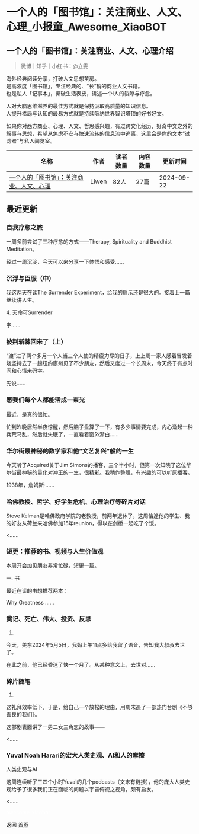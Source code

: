 # 一个人的「图书馆」：关注商业、人文、心理_小报童_Awesome_XiaoBOT

## 一个人的「图书馆」：关注商业、人文、心理介绍
> 微博｜知乎｜小红书：@立雯    
    
海外经典阅读分享，打破人文思想茧房。    
是高浓度「图书馆」，专注经典的、“长”销的商业人文书籍。    
也是私人「记事本」，撕破生活表皮，讲述一个i人的裂隙与疗愈。    
    
人对大脑思维滋养的最佳方式就是保持汲取高质量的知识信息。    
人提升格局与认知的最易方式就是持续吸纳世界智识塔顶的好书好文。    
    
如果你对西方商业、心理、人文、哲思感兴趣，有过跨文化经历，好奇中文之外的叙事与思想，希望从焦虑不安与快速流转的信息流中逃离，这里会是你的文本“过滤器”与私人阅览室。  
  


|名称|作者|读者数量|内容数量|更新时间|
|---|---|---|---|---|
|[一个人的「图书馆」：关注商业、人文、心理](https://xiaobot.net/p/leewen?refer=0b133df9-27dc-423b-8101-639049001c13)|Liwen|82人|27篇|2024-09-22|

## 最近更新
### 自我疗愈之旅

一周多前尝试了三种疗愈的方式——Therapy, Spirituality and Buddhist Meditation。

经过一周沉淀，今天可以来分享一下体悟和感受......

### 沉浮与臣服（中）

我这两天在读The Surrender Experiment，给我的启示还是很大的。接着上一篇继续讲人生。

4\. 天命可Surrender

宇......

### 披荆斩棘回来了（上）

“渡”过了两个多月一个人当三个人使的精疲力尽的日子，上上周一家人感着冒发着烧坚持去了一趟纽约康州见了不少朋友，然后又度过一个长周末，今天终于有点时间和心情来码字。

先说......

### 愿我们每个人都能活成一束光

最近，是真的很忙。

忙到昨晚居然半夜惊醒，然后脑子盘算了一下，有多少事情要完成，内心涌起一种兵荒马乱，然后就失眠了，一直看着窗外渐白……

### 华尔街最神秘的数学家和他“文艺复兴”般的一生

今天听了Acquired关于Jim
Simons的播客，三个半小时，但第一次知晓了这位华尔街最神秘的量化对冲王的一生，很精彩。我稍作整理，有兴趣的可以听原播客。

1938年，詹姆斯·......

### 哈佛教授、哲学、好学生危机、心理治疗等碎片对话

Steve Kelman是哈佛政府学院的老教授，前两年退休了，这周恰逢他的学生、我的好友从荷兰来哈佛参加15年reunion，得以在剑桥一起吃了个饭。

<......

### 短更：推荐的书、视频与人生价值观

本周开会加见朋友非常忙碌，短更一篇。

一. 书

最近在读的书想推荐两本：

Why Greatness ......

### 奠记、死亡、伟大、投资、反思

1.

今天，美东2024年5月5日，我妈上午11点多给我留了语音，告知我大叔叔去世了。

在此之前，他已经昏迷了快一个月了。从某种意义上，去世对......

### 碎片随笔

1.

这礼拜效率低下，于是，给自己一个放松的理由，用周末追了一部热门台剧《不够善良的我们》。

这部剧表面讲了一男二女三角恋的故事——

<......

### Yuval Noah Harari的宏大人类史观、AI和人的摩擦

人类史观与AI

这周连续听了三四个小时Yuval的几个podcasts（文末有链接），他的庞大人类史观给予了很多我们正在面临的问题以宇宙俯视之视角，颇有启发。

<......


<a href="https://github.com/Reno9527/awesome-xiaobot" style="color: white; text-decoration: none;">awesome-xiaobot</a>

返回 [首页](../README.md)
